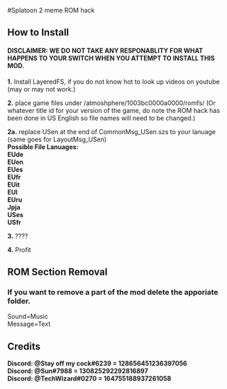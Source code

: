 #Splatoon 2 meme ROM hack
## How to Install
#### DISCLAIMER: WE DO NOT TAKE ANY RESPONABLITY FOR WHAT HAPPENS TO YOUR SWITCH WHEN YOU ATTEMPT TO INSTALL THIS MOD.

**1.** Install LayeredFS, if you do not know hot to look up videos on youtube (may or may not work.)

**2.** place game files under /atmoshphere/1003bc0000a0000/romfs/ (Or whatever title id for your version of the game, do note the ROM hack has been done in US English so file names will need to be changed.)

**2a.** replace USen at the end of CommonMsg_USen.szs to your lanuage (same goes for LayoutMsg_USen)<br>
**Possible File Lanuages:**<br>
**EUde<br>**
**EUen<br>**
**EUes<br>**
**EUfr<br>**
**EUit<br>**
**EUl<br>**
**EUru<br>**
**Jpja<br>**
**USes<br>**
**USfr<br>**

**3.** ????

**4.** Profit
 


## ROM Section Removal
### If you want to remove a part of the mod delete the apporiate folder.

Sound=Music<br>
Message=Text

## Credits

**Discord: @Stay off my cock#6239  = 128656451236397056**<br>
**Discord: @Sun#7988  = 130825292292816897**<br>
**Discord: @TechWizard#0270 = 164755188937261058**<br>
